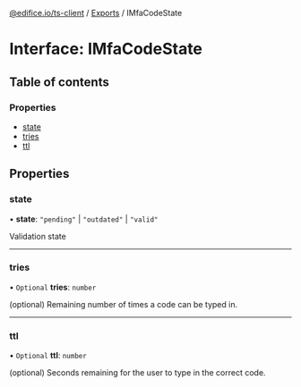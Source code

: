 [@edifice.io/ts-client](../README.md) / [Exports](../modules.md) / IMfaCodeState

# Interface: IMfaCodeState

## Table of contents

### Properties

- [state](IMfaCodeState.md#state)
- [tries](IMfaCodeState.md#tries)
- [ttl](IMfaCodeState.md#ttl)

## Properties

### state

• **state**: ``"pending"`` \| ``"outdated"`` \| ``"valid"``

Validation state

___

### tries

• `Optional` **tries**: `number`

(optional) Remaining number of times a code can be typed in.

___

### ttl

• `Optional` **ttl**: `number`

(optional) Seconds remaining for the user to type in the correct code.
